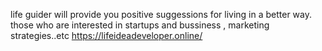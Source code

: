 life guider will provide you positive suggessions for living in a better way.
those who are interested in startups and bussiness , marketing strategies..etc
https://lifeideadeveloper.online/
